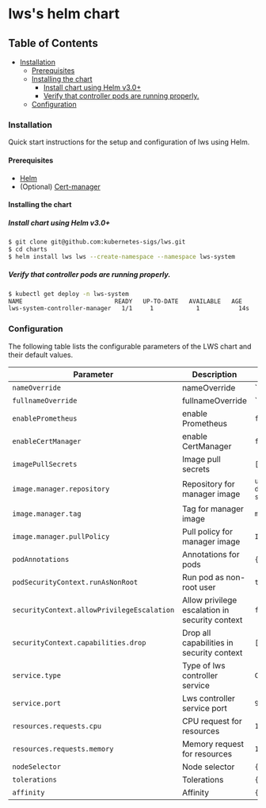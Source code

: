 # lws's helm chart

## Table of Contents

<!-- toc -->
- [Installation](#installation)
    - [Prerequisites](#prerequisites)
    - [Installing the chart](#installing-the-chart)
        - [Install chart using Helm v3.0+](#install-chart-using-helm-v30)
        - [Verify that controller pods are running properly.](#verify-that-controller-pods-are-running-properly)
    - [Configuration](#configuration)
<!-- /toc -->

### Installation

Quick start instructions for the setup and configuration of lws using Helm.

#### Prerequisites

- [Helm](https://helm.sh/docs/intro/quickstart/#install-helm)
- (Optional) [Cert-manager](https://cert-manager.io/docs/installation/)

#### Installing the chart

##### Install chart using Helm v3.0+

```bash
$ git clone git@github.com:kubernetes-sigs/lws.git
$ cd charts
$ helm install lws lws --create-namespace --namespace lws-system
```

##### Verify that controller pods are running properly.

```bash
$ kubectl get deploy -n lws-system
NAME                          READY   UP-TO-DATE   AVAILABLE   AGE
lws-system-controller-manager   1/1     1            1           14s
```

### Configuration

The following table lists the configurable parameters of the LWS chart and their default values.

| Parameter                                   | Description                                    | Default                              |
|---------------------------------------------|------------------------------------------------|--------------------------------------|
| `nameOverride`                              | nameOverride                                   | ``                                   |
| `fullnameOverride`                          | fullnameOverride                               | ``                                   |
| `enablePrometheus`                          | enable Prometheus                              | `false`                              |
| `enableCertManager`                         | enable CertManager                             | `false`                              |
| `imagePullSecrets`                          | Image pull secrets                             | `[]`                                 |
| `image.manager.repository`                  | Repository for manager image                   | `us-central1-docker.pkg.dev/k8s-staging-images/lws`         |
| `image.manager.tag`                         | Tag for manager image                          | `main`                               |
| `image.manager.pullPolicy`                  | Pull policy for manager image                  | `IfNotPresent`                       |
| `podAnnotations`                            | Annotations for pods                           | `{}`                                 |
| `podSecurityContext.runAsNonRoot`           | Run pod as non-root user                       | `true`                               |
| `securityContext.allowPrivilegeEscalation`  | Allow privilege escalation in security context | `false`                              |
| `securityContext.capabilities.drop`         | Drop all capabilities in security context      | `["ALL"]`                            |
| `service.type`                              | Type of lws controller service                 | `ClusterIP`                          |
| `service.port`                              | Lws controller service port                    | `9443`                               |
| `resources.requests.cpu`                    | CPU request for resources                      | `1`                                  |
| `resources.requests.memory`                 | Memory request for resources                   | `1Gi`                                |
| `nodeSelector`                              | Node selector                                  | `{}`                                 |
| `tolerations`                               | Tolerations                                    | `{}`                                 |
| `affinity`                                  | Affinity                                       | `{}`                                 |